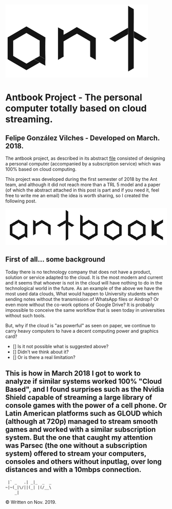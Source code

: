 ![Alt text](ant_final.png?cropZoom=100,100 "Ant")
--

# Antbook Project - The personal computer totally based on cloud streaming.
## Felipe González Vilches - Developed on March. 2018.

The antbook project, as described in its abstract [file](https://github.com/fgvilches/antbook/blob/master/pj_ab_abs.pdf) consisted of designing a personal computer (accompanied by a subscription service) which was 100% based on cloud computing.

This project was developed during the first semester of 2018 by the Ant team, and although it did not reach more than a TRL 5 model and a paper (of which the abstract attached in this post is part and if you need it, feel free to write me an email) the idea is worth sharing, so I created the following post.

![Alt text](antbook.png?raw=true "Antbook Logo")

## First of all... some background

Today there is no technology company that does not have a product, solution or service adapted to the cloud. It is the most modern and current and it seems that whoever is not in the cloud will have nothing to do in the technological world in the future.
As an example of the above we have the most used data clouds, What would happen to University students when sending notes without the transmission of WhatsApp files or Airdrop?
Or even more without the co-work options of Google Drive? 
It is probably impossible to conceive the same workflow that is seen today in universities without such tools.

But, why if the cloud is "as powerful" as seen on paper, we continue to carry heavy computers to have a decent computing power and graphics card?


- [] Is it not possible what is suggested above?
- [] Didn't we think about it?
- [] Or is there a real limitation?

This is how in March 2018 I got to work to analyze if similar systems worked 100% "Cloud Based", and I found surprises such as the Nvidia Shield capable of streaming a large library of console games with the power of a cell phone. Or Latin American platforms such as GLOUD which (although at 720p) managed to stream smooth games and worked with a similar subscription system.
But the one that caught my attention was Parsec (the one without a subscription system) offered to stream your computers, consoles and others without inputlag, over long distances and with a 10mbps connection.
--

     |` _   .| _|_  _  _
    ~|~(_|\/||(_| |(/__\
        _|         
© Written on Nov. 2019.
